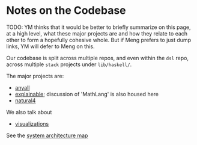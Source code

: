 # Notes on the Codebase

TODO: YM thinks that it would be better to briefly summarize on this page, at a high level, what these major projects are and how they relate to each other to form a hopefully cohesive whole. But if Meng prefers to just dump links, YM will defer to Meng on this.

Our codebase is split across multiple repos, and even within the `dsl` repo, across multiple `stack` projects under `lib/haskell/`.

The major projects are:

- [anyall](./anyall.md)
- [explainable](./explainable.md); discussion of 'MathLang' is also housed here
- [natural4](./natural4.md)

We also talk about

- [visualizations](./visualizations.md)

See the [system architecture map](./architecture.md)
